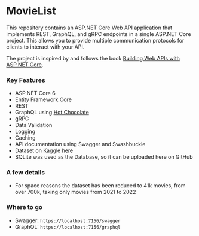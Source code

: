 # MovieList

This repository contains an ASP.NET Core Web API application that implements REST, GraphQL, and gRPC endpoints in a single 
ASP.NET Core project. This allows you to provide multiple communication 
protocols for clients to interact with your API.

The project is inspired by and follows the book 
[Building Web APIs with ASP.NET Core](https://www.manning.com/books/building-web-apis-with-asp-net-core).

### Key Features

* ASP.NET Core 6
* Entity Framework Core
* REST
* GraphQL using [Hot Chocolate](https://chillicream.com/docs/hotchocolate/v13)
* gRPC
* Data Validation
* Logging
* Caching
* API documentation using Swagger and Swashbuckle
* Dataset on Kaggle [here](https://www.kaggle.com/datasets/akshaypawar7/millions-of-movies)
* SQLite was used as the Database, so it can be uploaded here on GitHub

### A few details
* For space reasons the dataset has been reduced to 41k movies, from over 700k, taking only movies from 2021 to 2022

### Where to go
* Swagger: `https://localhost:7156/swagger`
* GraphQL: `https://localhost:7156/graphql`
